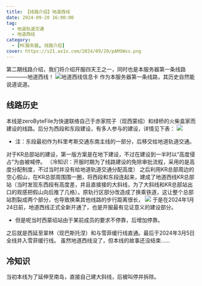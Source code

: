 ```yaml
---
title: 【线路介绍】地道西线
date: 2024-09-20 16:00:00
tag:
  - 地道轨道交通
  - 地道西线
category:
  - [MC服务器, 线路介绍]
cover: https://s21.ax1x.com/2024/09/20/pAMSWxs.png
---
```

第二期线路介绍，我们将介绍开服四天王之一，同时也是本服务器第一条线路————地道西线！
![地道西线信息卡](https://s21.ax1x.com/2024/09/20/pAMSBrt.png)
作为本服务器第一条线路，其历史自然能说道说道。
## 线路历史
本线是zeroByteFile为快速联络自己于赤家院子（现西蒙绍）和绿桥的火柴盒家而建设的线路。后分为西段和东段建设，有多人参与的建设，详情见下表：
![](https://s21.ax1x.com/2024/09/20/pAMS0KI.png)
* 注：东段最初作为科里考斯交通东南主线的一部分，后移交给地道轨道交通。

对于KR总部站的建设，第一版方案是在地下建设，不过在建设到一半时以“高度侵占”为由被喊停。
（冷知识：开服时期为了线路建设的免除审批流程，采用的是高度分配制度，不过当时并没有给地道轨道交通分配高度）
之后利用KR总部周边的空心假山，在KR总部周围围一圈，将西段和东段连起来，建成了地道西线KR总部站（当时发现东西段有高度差，并且直接接的大斜线，为了大斜线和KR总部站出口的观感把假山向后推了几格）。原轨行区部分改造成了换乘铁道，这让整个总部站割裂成两个部分，也导致换乘其他线路的步行距离很长，
![](https://s21.ax1x.com/2024/09/20/pAMSDqP.png)
于是在2024年1月24日前，地道西线正式全新开通了，也是开服最有见证意义的建设部分。
* 但是呢当时西蒙绍站由于某前成员的要求不停靠，后增加停靠。

之后就是西延至翠林（现巴斯托涅）和与雪菲缓行线直通。最后于2024年3月5日全线并入雪菲缓行线。
虽然地道西线没了，但本线的故事还没结束……
## 冷知识
当初本线为了延伸至南岛，直接自己建大斜线，后被叫停并拆除。